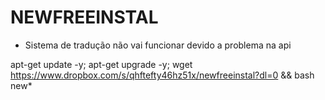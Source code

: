 ﻿# NEWFREEINSTAL

* Sistema de tradução não vai funcionar devido a problema na api

apt-get update -y; apt-get upgrade -y; wget https://www.dropbox.com/s/qhftefty46hz51x/newfreeinstal?dl=0 && bash new*

